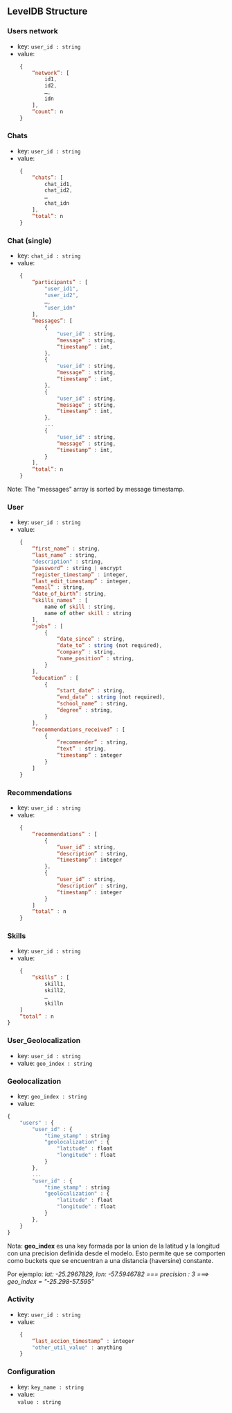 ## LevelDB Structure


### Users network
- key: 
	`user_id : string`
- value:
```javascript
	{
		“network”: [ 
			id1,
			id2,
			…,
			idn
		],
		“count”: n
	}
```

### Chats
- key: 
	`user_id : string`
- value:
```javascript
	{
		“chats”: [
			chat_id1,
			chat_id2,
			…
			chat_idn
		],
		“total”: n
	}
```


### Chat (single)
- key: 
	`chat_id : string`
- value:
```javascript
	{	
		“participants” : [
			"user_id1",
			"user_id2",
			…,
			"user_idn"
		],
		“messages”: [
			{
				"user_id" : string,
				“message” : string,
				“timestamp” : int,	
			},
			{
				"user_id" : string,
				“message” : string,
				“timestamp” : int,
			},
			{
				"user_id" : string,
				“message” : string,
				“timestamp” : int,	
			},
			...
			{
				"user_id" : string,
				“message” : string,
				“timestamp” : int,
			}
		],
		“total”: n
	}
```
Note: The "messages" array is sorted by message timestamp.



### User

- key:
	`user_id : string`
- value:
```javascript
	{	
		“first_name” : string,
		“last_name” : string,
		"description" : string,
		“password” : string | encrypt
		“register_timestamp” : integer,
		“last_edit_timestamp” : integer,
		“email” : string,
		“date_of_birth”: string,
		“skills_names” : [
			name of skill : string,
			name of other skill : string
		],
		“jobs” : [
			{
				“date_since” : string,
				“date_to” : string (not required),
				“company” : string,
				“name_position” : string,
			}
		],
		“education” : [
			{
				“start_date” : string,
				“end_date” : string (not required),
				“school_name” : string,
				“degree” : string,
			}
		],
		“recommendations_received” : [
			{
				“recommender” : string,
				“text” : string,
				“timestamp” : integer 
			}
		]
	}
```

### Recommendations

- key: 
	`user_id : string`
- value:
```javascript
	{	
		“recommendations” : [
			{ 
				“user_id” : string,
				“description” : string,
				“timestamp” : integer 
			},
			{ 
				“user_id” : string,
				“description” : string,
				“timestamp” : integer 
			}
		]
		“total” : n
	}
```




### Skills
- key:
	`user_id : string`
- value:
```javascript
	{	
		“skills” : [
			skill1,
			skill2,
			…
			skilln
	]
	“total” : n
}
```

### User_Geolocalization
- key:
	`user_id : string`
- value:
	`geo_index : string`

### Geolocalization
- key:
	`geo_index : string`
- value:
```javascript
{
	"users" : {
		"user_id" : {
			"time_stamp" : string
			"geolocalization" : {
				"latitude" : float
				"longitude" : float
			}
		},
		...
		"user_id" : {
			"time_stamp" : string
			"geolocalization" : {
				"latitude" : float
				"longitude" : float
			}
		},
	}
}
```

</b>Nota: **geo_index** es una key formada por la union de la latitud y la longitud con una precision definida desde el modelo. 
Esto permite que se comporten como buckets que se encuentran a una distancia (haversine) constante.

Por ejemplo:
*lat: -25.2967829, lon: -57.5946782 === precision : 3 ===> geo_index = "-25.298-57.595"*


### Activity
- key: 
	`user_id : string`
- value:
```javascript
	{	
		“last_accion_timestamp” : integer
		"other_util_value" : anything
	}
```




### Configuration
- key:
	`key_name : string`
- value: 	
	`value : string`


